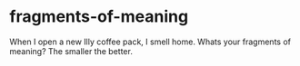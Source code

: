 # fragments-of-meaning
When I open a new Illy coffee pack, I smell home. Whats your fragments of meaning? The smaller the better.
